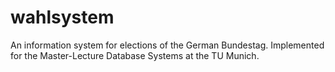 # wahlsystem
An information system for elections of the German Bundestag. 
Implemented for the Master-Lecture Database Systems at the TU Munich.
